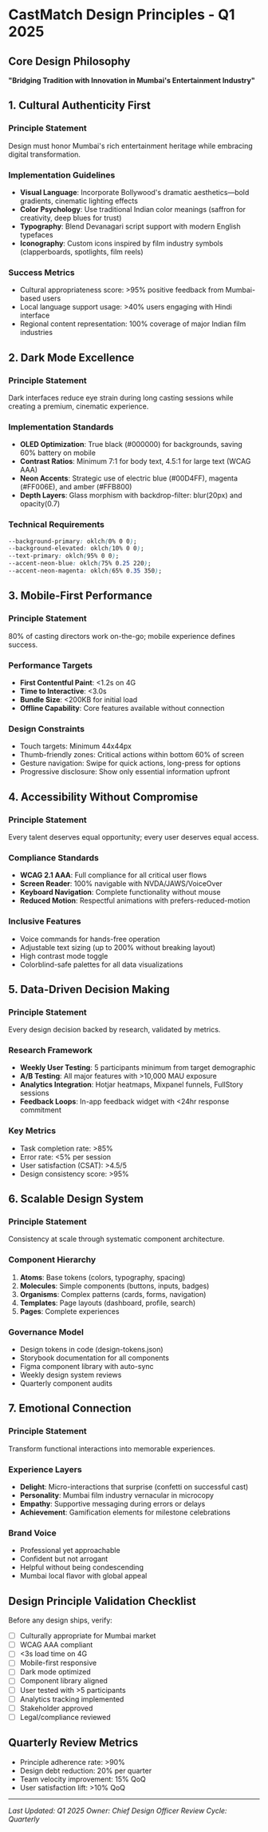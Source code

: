 # CastMatch Design Principles - Q1 2025

## Core Design Philosophy
**"Bridging Tradition with Innovation in Mumbai's Entertainment Industry"**

## 1. Cultural Authenticity First
### Principle Statement
Design must honor Mumbai's rich entertainment heritage while embracing digital transformation.

### Implementation Guidelines
- **Visual Language**: Incorporate Bollywood's dramatic aesthetics—bold gradients, cinematic lighting effects
- **Color Psychology**: Use traditional Indian color meanings (saffron for creativity, deep blues for trust)
- **Typography**: Blend Devanagari script support with modern English typefaces
- **Iconography**: Custom icons inspired by film industry symbols (clapperboards, spotlights, film reels)

### Success Metrics
- Cultural appropriateness score: >95% positive feedback from Mumbai-based users
- Local language support usage: >40% users engaging with Hindi interface
- Regional content representation: 100% coverage of major Indian film industries

## 2. Dark Mode Excellence
### Principle Statement
Dark interfaces reduce eye strain during long casting sessions while creating a premium, cinematic experience.

### Implementation Standards
- **OLED Optimization**: True black (#000000) for backgrounds, saving 60% battery on mobile
- **Contrast Ratios**: Minimum 7:1 for body text, 4.5:1 for large text (WCAG AAA)
- **Neon Accents**: Strategic use of electric blue (#00D4FF), magenta (#FF006E), and amber (#FFB800)
- **Depth Layers**: Glass morphism with backdrop-filter: blur(20px) and opacity(0.7)

### Technical Requirements
```css
--background-primary: oklch(0% 0 0);
--background-elevated: oklch(10% 0 0);
--text-primary: oklch(95% 0 0);
--accent-neon-blue: oklch(75% 0.25 220);
--accent-neon-magenta: oklch(65% 0.35 350);
```

## 3. Mobile-First Performance
### Principle Statement
80% of casting directors work on-the-go; mobile experience defines success.

### Performance Targets
- **First Contentful Paint**: <1.2s on 4G
- **Time to Interactive**: <3.0s
- **Bundle Size**: <200KB for initial load
- **Offline Capability**: Core features available without connection

### Design Constraints
- Touch targets: Minimum 44x44px
- Thumb-friendly zones: Critical actions within bottom 60% of screen
- Gesture navigation: Swipe for quick actions, long-press for options
- Progressive disclosure: Show only essential information upfront

## 4. Accessibility Without Compromise
### Principle Statement
Every talent deserves equal opportunity; every user deserves equal access.

### Compliance Standards
- **WCAG 2.1 AAA**: Full compliance for all critical user flows
- **Screen Reader**: 100% navigable with NVDA/JAWS/VoiceOver
- **Keyboard Navigation**: Complete functionality without mouse
- **Reduced Motion**: Respectful animations with prefers-reduced-motion

### Inclusive Features
- Voice commands for hands-free operation
- Adjustable text sizing (up to 200% without breaking layout)
- High contrast mode toggle
- Colorblind-safe palettes for all data visualizations

## 5. Data-Driven Decision Making
### Principle Statement
Every design decision backed by research, validated by metrics.

### Research Framework
- **Weekly User Testing**: 5 participants minimum from target demographic
- **A/B Testing**: All major features with >10,000 MAU exposure
- **Analytics Integration**: Hotjar heatmaps, Mixpanel funnels, FullStory sessions
- **Feedback Loops**: In-app feedback widget with <24hr response commitment

### Key Metrics
- Task completion rate: >85%
- Error rate: <5% per session
- User satisfaction (CSAT): >4.5/5
- Design consistency score: >95%

## 6. Scalable Design System
### Principle Statement
Consistency at scale through systematic component architecture.

### Component Hierarchy
1. **Atoms**: Base tokens (colors, typography, spacing)
2. **Molecules**: Simple components (buttons, inputs, badges)
3. **Organisms**: Complex patterns (cards, forms, navigation)
4. **Templates**: Page layouts (dashboard, profile, search)
5. **Pages**: Complete experiences

### Governance Model
- Design tokens in code (design-tokens.json)
- Storybook documentation for all components
- Figma component library with auto-sync
- Weekly design system reviews
- Quarterly component audits

## 7. Emotional Connection
### Principle Statement
Transform functional interactions into memorable experiences.

### Experience Layers
- **Delight**: Micro-interactions that surprise (confetti on successful cast)
- **Personality**: Mumbai film industry vernacular in microcopy
- **Empathy**: Supportive messaging during errors or delays
- **Achievement**: Gamification elements for milestone celebrations

### Brand Voice
- Professional yet approachable
- Confident but not arrogant
- Helpful without being condescending
- Mumbai local flavor with global appeal

## Design Principle Validation Checklist

Before any design ships, verify:
- [ ] Culturally appropriate for Mumbai market
- [ ] WCAG AAA compliant
- [ ] <3s load time on 4G
- [ ] Mobile-first responsive
- [ ] Dark mode optimized
- [ ] Component library aligned
- [ ] User tested with >5 participants
- [ ] Analytics tracking implemented
- [ ] Stakeholder approved
- [ ] Legal/compliance reviewed

## Quarterly Review Metrics
- Principle adherence rate: >90%
- Design debt reduction: 20% per quarter
- Team velocity improvement: 15% QoQ
- User satisfaction lift: >10% QoQ

---
*Last Updated: Q1 2025*
*Owner: Chief Design Officer*
*Review Cycle: Quarterly*